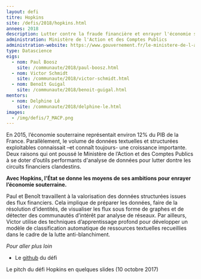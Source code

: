 ```yaml
---
layout: defi
titre: Hopkins
site: /defis/2018/hopkins.html
annees: 2018
description: Lutter contre la fraude financière et enrayer l'économie souterraine
administration: Ministère de l'Action et des Comptes Publics
administration-website: https://www.gouvernement.fr/le-ministere-de-l-action-et-des-comptes-publics
type: Datascience
eigs:
  - nom: Paul Boosz
    site: /communaute/2018/paul-boosz.html
  - nom: Victor Schmidt
    site: /communaute/2018/victor-schmidt.html
  - nom: Benoît Guigal
    site: /communaute/2018/benoit-guigal.html
mentors:
  - nom: Delphine Lê
    site: /communaute/2018/delphine-le.html
images:
  - /img/defis/7_MACP.png
---
```


En 2015, l’économie souterraine représentait environ 12% du PIB de la
France. Parallèlement, le volume de données textuelles et structurées
exploitables connaissait –et connaît toujours- une croissance
importante. Deux raisons qui ont poussé le Ministère de l’Action et
des Comptes Publics à se doter d’outils performants d'analyse de données
pour lutter dontre les circuits financiers clandestins.

**Avec Hopkins, l'État se donne les moyens de ses ambitions pour enrayer
l’économie souterraine.**

Paul et Benoît travaillent à la valorisation des données
structurées issues des flux financiers. Cela implique de préparer les
données, faire de la résolution d’identités, de visualiser les flux
sous forme de graphes et de détecter des communautés d’intérêt par
analyse de réseaux. Par ailleurs, Victor utilise des techniques
d’apprentissage profond pour développer un modèle de classification
automatique de ressources textuelles recueillies dans le cadre de la
lutte anti-blanchiment.

_Pour aller plus loin_

* Le [github](https://github.com/entrepreneur-interet-general/graph-explorer) du défi

Le pitch du défi Hopkins en quelques slides (10 octobre 2017)

<script async class="speakerdeck-embed" data-id="ddb338cbce5d49c2950ea02a1fb6dfdb" data-ratio="1.33333333333333" src="//speakerdeck.com/assets/embed.js"></script>
